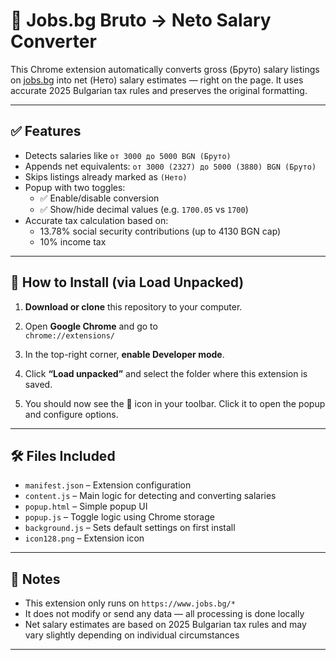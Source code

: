 # 🦊 Jobs.bg Bruto → Neto Salary Converter

This Chrome extension automatically converts gross (Бруто) salary listings on [jobs.bg](https://www.jobs.bg) into net (Нето) salary estimates — right on the page. It uses accurate 2025 Bulgarian tax rules and preserves the original formatting.

---

## ✅ Features

- Detects salaries like `от 3000 до 5000 BGN (Бруто)`
- Appends net equivalents: `от 3000 (2327) до 5000 (3880) BGN (Бруто)`
- Skips listings already marked as `(Нето)`
- Popup with two toggles:
  - ✅ Enable/disable conversion
  - ✅ Show/hide decimal values (e.g. `1700.05` vs `1700`)
- Accurate tax calculation based on:
  - 13.78% social security contributions (up to 4130 BGN cap)
  - 10% income tax

---

## 🧩 How to Install (via Load Unpacked)

1. **Download or clone** this repository to your computer.

2. Open **Google Chrome** and go to  
   `chrome://extensions/`

3. In the top-right corner, **enable Developer mode**.

4. Click **“Load unpacked”** and select the folder where this extension is saved.

5. You should now see the 🦊 icon in your toolbar. Click it to open the popup and configure options.

---

## 🛠️ Files Included

- `manifest.json` – Extension configuration
- `content.js` – Main logic for detecting and converting salaries
- `popup.html` – Simple popup UI
- `popup.js` – Toggle logic using Chrome storage
- `background.js` – Sets default settings on first install
- `icon128.png` – Extension icon

---

## 📌 Notes

- This extension only runs on `https://www.jobs.bg/*`
- It does not modify or send any data — all processing is done locally
- Net salary estimates are based on 2025 Bulgarian tax rules and may vary slightly depending on individual circumstances

---

